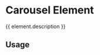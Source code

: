 <script setup>
import {inject} from "vue";
const element = inject("manifest").for("content", "carousel");
</script>

# Carousel Element

{{ element.description }}

## Usage
